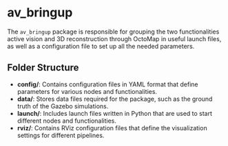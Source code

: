 # av_bringup

The `av_bringup` package is responsible for grouping the two functionalities active vision and 3D reconstruction through OctoMap in useful launch files, as well as a configuration file to set up all the needed parameters.

## Folder Structure

- **config/**: Contains configuration files in YAML format that define parameters for various nodes and functionalities.
- **data/**: Stores data files required for the package, such as the ground truth of the Gazebo simulations.
- **launch/**: Includes launch files written in Python that are used to start different nodes and functionalities.
- **rviz/**: Contains RViz configuration files that define the visualization settings for different pipelines.
